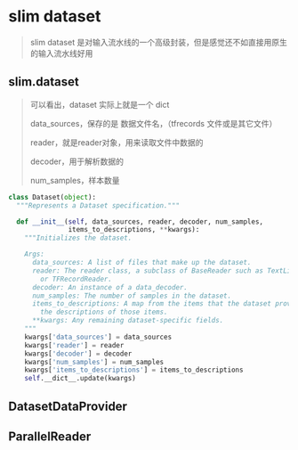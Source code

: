 # slim dataset

> slim dataset 是对输入流水线的一个高级封装，但是感觉还不如直接用原生的输入流水线好用



## slim.dataset

> 可以看出，dataset 实际上就是一个 dict
>
> data_sources，保存的是 数据文件名，（tfrecords 文件或是其它文件）
>
> reader，就是reader对象，用来读取文件中数据的
>
> decoder，用于解析数据的
>
> num_samples，样本数量

```python
class Dataset(object):
  """Represents a Dataset specification."""

  def __init__(self, data_sources, reader, decoder, num_samples,
               items_to_descriptions, **kwargs):
    """Initializes the dataset.

    Args:
      data_sources: A list of files that make up the dataset.
      reader: The reader class, a subclass of BaseReader such as TextLineReader
        or TFRecordReader.
      decoder: An instance of a data_decoder.
      num_samples: The number of samples in the dataset.
      items_to_descriptions: A map from the items that the dataset provides to
        the descriptions of those items.
      **kwargs: Any remaining dataset-specific fields.
    """
    kwargs['data_sources'] = data_sources
    kwargs['reader'] = reader
    kwargs['decoder'] = decoder
    kwargs['num_samples'] = num_samples
    kwargs['items_to_descriptions'] = items_to_descriptions
    self.__dict__.update(kwargs)
```



## DatasetDataProvider



## ParallelReader

